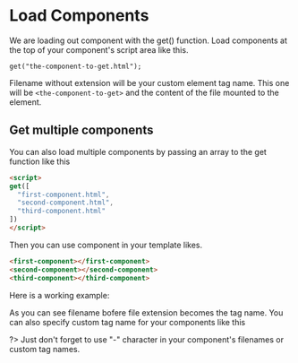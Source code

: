 # Load Components
We are loading out component with the get() function. Load components at the top of your component's script area like this.

`get("the-component-to-get.html");`

<repl-component id="2o6tah72m3u0y7v" donwload="true"></repl-component>

Filename without extension will be your custom element tag name. This one will be `<the-component-to-get>` and the content of the file mounted to the element.





## Get multiple components
You can also load multiple components by passing an array to the get function like this

```html
<script>
get([
  "first-component.html",
  "second-component.html",
  "third-component.html"
])
</script>
```

Then you can use component in your template likes.

```html
<first-component></first-component>
<second-component></second-component>
<third-component></third-component>
```

Here is a working example:
<repl-component id="zuf6b6xtojemhtz" donwload="true"></repl-component>

As you can see filename bofere file extension becomes the tag name. You can also specify custom tag name for your components like this

<repl-component id="e1sagez1rj26c7i" donwload="true"></repl-component>

?> Just don't forget to use "-" character in your component's filenames or custom tag names.
